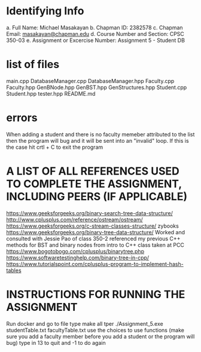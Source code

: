 # Identifying Info
a. Full Name: Michael Masakayan
b. Chapman ID: 2382578
c. Chapman Email: masakayan@chapman.edu
d. Course Number and Section: CPSC 350-03
e. Assignment or Excercise Number: Assignment 5 - Student DB

# list of files
 main.cpp
 DatabaseManager.cpp
 DatabaseManager.hpp
 Faculty.cpp
 Faculty.hpp
 GenBNode.hpp
 GenBST.hpp
 GenStructures.hpp
 Student.cpp
Student.hpp
tester.hpp
 README.md


# errors 
When adding a student and there is no faculty memeber attributed to the list then the program will bug and it will be sent into an "invalid" loop. If this is the case hit crtl + C to exit the program


# A LIST OF ALL REFERENCES USED TO COMPLETE THE ASSIGNMENT, INCLUDING PEERS (IF APPLICABLE)
https://www.geeksforgeeks.org/binary-search-tree-data-structure/
http://www.cplusplus.com/reference/ostream/ostream/
https://www.geeksforgeeks.org/c-stream-classes-structure/
zybooks
https://www.geeksforgeeks.org/binary-tree-data-structure/
Worked and consulted with Jessie Pao of class 350-2 
referenced my previous C++ methods for BST and binary nodes from intro to C++ class taken at PCC
https://www.bogotobogo.com/cplusplus/binarytree.php
https://www.softwaretestinghelp.com/binary-tree-in-cpp/
https://www.tutorialspoint.com/cplusplus-program-to-implement-hash-tables

# INSTRUCTIONS FOR RUNNING THE ASSIGNMENT
Run docker and go to file
type make all
tper ./Assignment_5.exe studentTable.txt facultyTable.txt
use the choices to use functions (make sure you add a faculty member before you add a student or the program will bug)
type in 13 to quit and -1 to do again

